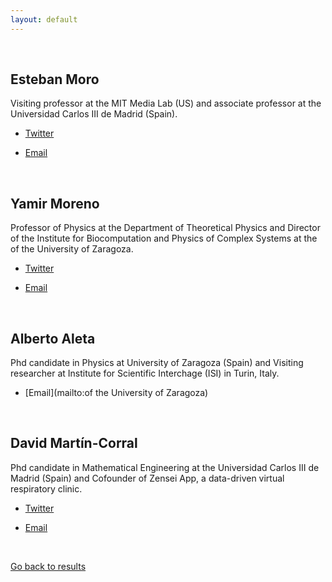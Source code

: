 ```yaml
---
layout: default
---
```


<br>

## Esteban Moro

Visiting professor at the MIT Media Lab (US) and associate professor at the Universidad Carlos III de Madrid (Spain).

* [Twitter](https://twitter.com/estebanmoro)

* [Email](mailto:esteban.moroegido@gmail.com)

<br>

## Yamir Moreno

Professor of Physics at the Department of Theoretical Physics and Director of the Institute for Biocomputation and Physics of Complex Systems at the of the University of Zaragoza.

* [Twitter](https://twitter.com/cosnet_bifi)

* [Email](mailto:yamir.moreno@gmail.com)

<br>

## Alberto Aleta

Phd candidate in Physics at University of Zaragoza (Spain) and Visiting researcher at Institute for Scientific Interchage (ISI) in Turin, Italy.

* [Email](mailto:of the University of Zaragoza)

<br>

## David Martín-Corral

Phd candidate in Mathematical Engineering at the Universidad Carlos III de Madrid (Spain) and Cofounder of Zensei App, a data-driven virtual respiratory clinic.

* [Twitter](https://twitter.com/Dmartincc)

* [Email](mailto:dmartinc84@gmail.com)

<br>

[Go back to results](/)